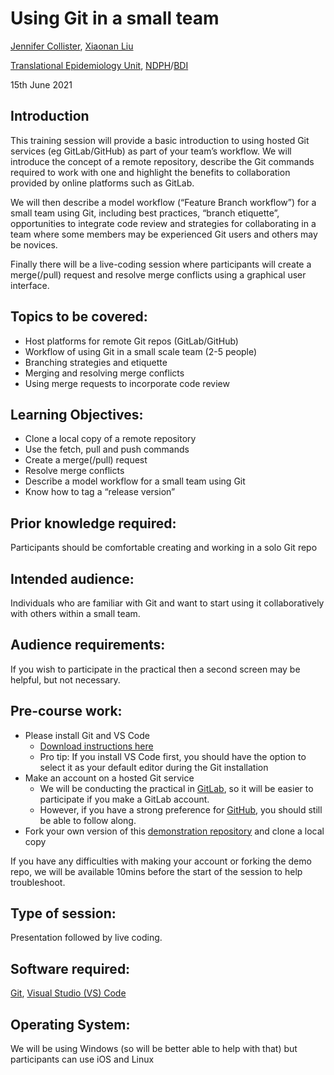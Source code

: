 #  Using Git in a small team

[Jennifer Collister](https://www.bdi.ox.ac.uk/Team/jennifer-collister), [Xiaonan Liu](https://www.bdi.ox.ac.uk/Team/xiaonan-liu)

[Translational Epidemiology Unit](https://www.bdi.ox.ac.uk/research/translational-epidemiology-unit/), [NDPH](https://www.ndph.ox.ac.uk/)/[BDI](https://www.bdi.ox.ac.uk/)

15th June 2021

## Introduction

This training session will provide a basic introduction to using hosted Git services (eg GitLab/GitHub) as part of your team’s workflow.
We will introduce the concept of a remote repository, describe the Git commands required to work with one and highlight the benefits to collaboration provided by online platforms such as GitLab.

We will then describe a model workflow (“Feature Branch workflow”) for a small team using Git, including best practices, “branch etiquette”, opportunities to integrate code review and strategies for collaborating in a team where some members may be experienced Git users and others may be novices.

Finally there will be a live-coding session where participants will create a merge(/pull) request and resolve merge conflicts using a graphical user interface.

## Topics to be covered:

* Host platforms for remote Git repos (GitLab/GitHub)
* Workflow of using Git in a small scale team (2-5 people)
* Branching strategies and etiquette
* Merging and resolving merge conflicts
* Using merge requests to incorporate code review 

## Learning Objectives:

* Clone a local copy of a remote repository
* Use the fetch, pull and push commands
* Create a merge(/pull) request
* Resolve merge conflicts
* Describe a model workflow for a small team using Git
* Know how to tag a “release version”

## Prior knowledge required:
Participants should be comfortable creating and working in a solo Git repo

## Intended audience:
Individuals who are familiar with Git and want to start using it collaboratively with others within a small team.

## Audience requirements:
If you wish to participate in the practical then a second screen may be helpful, but not necessary.

## Pre-course work:

* Please install Git and VS Code 
    * [Download instructions here](https://gitlab.com/jenniferc-teu/smallteamgit_bditraining/-/blob/master/Instructions/Installation.docx)
    * Pro tip: If you install VS Code first, you should have the option to select it as your default editor during the Git installation
* Make an account on a hosted Git service
    * We will be conducting the practical in [GitLab](https://gitlab.com/), so it will be easier to participate if you make a GitLab account. 
    * However, if you have a strong preference for [GitHub](https://github.com/), you should still be able to follow along.
* Fork your own version of this [demonstration repository](https://gitlab.com/jenniferc-teu/smallteamgit_bditraining/) and clone a local copy

If you have any difficulties with making your account or forking the demo repo, we will be available 10mins before the start of the session to help troubleshoot.

## Type of session:
Presentation followed by live coding.

## Software required:
[Git](https://git-scm.com/), [Visual Studio (VS) Code](https://code.visualstudio.com/)

## Operating System:
We will be using Windows (so will be better able to help with that) but participants can use iOS and Linux 
